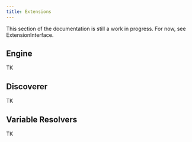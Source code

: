 ```yaml
---
title: Extensions
---
```

This section of the documentation is still a work in progress. For now, see ExtensionInterface.

Engine
-------
TK

Discoverer
---------
TK

Variable Resolvers
------------------
TK